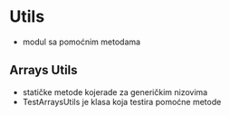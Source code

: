 # Utils

- modul sa pomoćnim metodama

## Arrays Utils

- statičke metode kojerade za generičkim nizovima
- TestArraysUtils je klasa koja testira pomoćne metode
